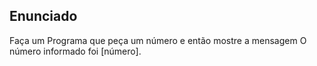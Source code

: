 ## Enunciado 
Faça um Programa que peça um número e então mostre a mensagem O número informado foi [número].